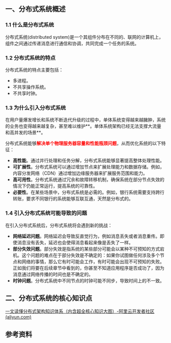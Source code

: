 ## 一、分布式系统概述

### 1.1 什么是分布式系统

分布式系统(distributed system)是一个其组件分布在不同的、联网的计算机上，组件之间通过传递消息进行通信和协调，共同完成一个任务的系统。



### 1.2 分布式系统的特点

分布式系统的特点主要包括：

- 多进程。
- 不共享操作系统。
- 不共享时钟。



### 1.3 为什么引入分布式系统

在用户量爆发增长和系统不断迭代升级的过程中，单体系统变得越来越臃肿，系统的业务也变得越来越复杂，甚至难以维护**。单体系统架构已经无法支撑大流量和高并发的场景**。

分布式系统能够<font color="red">**解决单个物理服务器容量和性能瓶颈问题**</font>，从而优化系统的以下特征：

- **高性能**。通过并行处理和任务分解，分布式系统能够显著提高整体处理性能。
- **可扩展性**。分布式系统可以通过增加节点来扩展处理能力和数据存储。例如，内容分发网络（CDN）通过增加边缘服务器来扩展服务范围和能力。
- **高可用性**。分布式系统通过冗余和故障转移机制，确保系统在部分节点失效的情况下仍能正常运行，提高系统的可靠性。
- **必要性**。在某些场景中，分布式系统是必需的。例如，银行系统需要支持跨行转账，要求不同银行的系统能够互联互通，天然是分布式的。



### 1.4 引入分布式系统可能导致的问题

在引入分布式系统后，分布式系统将会遇到新的挑战：

- **网络延迟问题**。网络延迟会导致反直觉行为，例如消息丢失或者消息重传。即使消息没有丢失，延迟也会使得消息看起来像是丢失了一样。
- **部分失效问题**。部分失效是指系统的某些部分可能会以某种不可预知的方式宕机。这个问题的难点在于部分失效是不确定的：如果你试图做任何涉及多个节点和网络的事情，那么它有时可能会工作，有时可能会出现不可预知的失败。正如我们将要在后续章节中看到的，你甚至不知道应用程序是否成功了，因为消息通过网络传播的时间也是不确定的。
- **时钟问题**。分布式系统中不同节点的时钟可能不同步，导致时间上的不一致。





## 二、分布式系统的核心知识点

[一文读懂分布式架构知识体系（内含超全核心知识大图）-阿里云开发者社区 (aliyun.com)](https://developer.aliyun.com/article/721007)









## 参考资料

